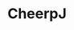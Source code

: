 ---
codehost: https://github.com/leaningtech/cheerpj-meta
logohandle: cheerpj
sort: cheerpj
title: CheerpJ
website: https://cheerpj.com/
---